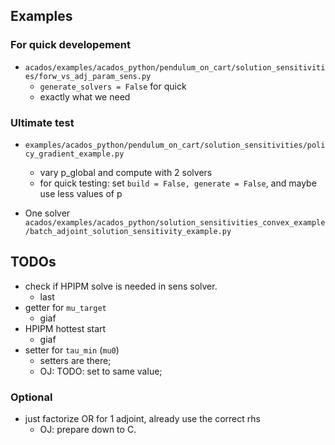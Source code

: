 ## Examples

### For quick developement

- `acados/examples/acados_python/pendulum_on_cart/solution_sensitivities/forw_vs_adj_param_sens.py`
  - `generate_solvers = False` for quick
  - exactly what we need

### Ultimate test
- `examples/acados_python/pendulum_on_cart/solution_sensitivities/policy_gradient_example.py`
  - vary p_global and compute with 2 solvers
  - for quick testing: set `build = False, generate = False`, and maybe use less values of p

- One solver `acados/examples/acados_python/solution_sensitivities_convex_example/batch_adjoint_solution_sensitivity_example.py`

## TODOs
- check if HPIPM solve is needed in sens solver.
  - last
- getter for `mu_target`
  - giaf
- HPIPM hottest start
  - giaf
- setter for `tau_min` (`mu0`)
  - setters are there;
  - OJ: TODO: set to same value;

### Optional
- just factorize OR for 1 adjoint, already use the correct rhs
  - OJ: prepare down to C.